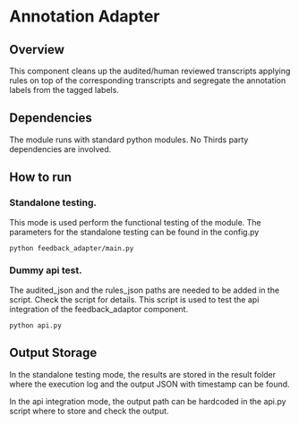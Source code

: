 # Annotation Adapter

## Overview

This component cleans up the audited/human reviewed transcripts applying rules on
top of the corresponding transcripts and segregate the annotation labels from the tagged labels.

## Dependencies
The module runs with standard python modules. No Thirds party dependencies are involved.

## How to run 

### Standalone testing.

This mode is used perform the functional testing of the module.
The parameters for the standalone testing can be found in the config.py

`python feedback_adapter/main.py` 

### Dummy api test.
The audited_json and the rules_json paths are needed to be added in the script. Check the script for details.
This script is used to test the api integration of the feedback_adaptor component.

`python api.py`

## Output Storage

In the standalone testing mode, the results are stored in the result folder where the execution 
log and the output JSON with timestamp can be found.

In the api integration mode, the output path can be hardcoded in the api.py script where to store
and check the output.
